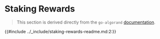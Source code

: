 # Staking Rewards

> This section is derived directly from the `go-algorand` [documentation](https://github.com/algorand/go-algorand/tree/18990e06116efa0ad29008d5879c8e4dcfa51653/heartbeat).

{{#include ../_include/staking-rewards-readme.md:2:}}